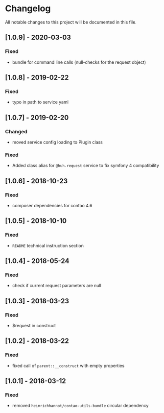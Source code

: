 # Changelog
All notable changes to this project will be documented in this file.

## [1.0.9] - 2020-03-03

### Fixed
- bundle for command line calls (null-checks for the request object)

## [1.0.8] - 2019-02-22

### Fixed 
- typo in path to service yaml

## [1.0.7] - 2019-02-20

### Changed
- moved service config loading to Plugin class

### Fixed
- Added class alias for `@huh.request` service to fix symfony 4 compatibility

## [1.0.6] - 2018-10-23

### Fixed
- composer dependencies for contao 4.6

## [1.0.5] - 2018-10-10

### Fixed
- `README` technical instruction section

## [1.0.4] - 2018-05-24

### Fixed
- check if current request parameters are null

## [1.0.3] - 2018-03-23

### Fixed
- $request in construct

## [1.0.2] - 2018-03-22

### Fixed
- fixed call of `parent::__construct` with empty properties

## [1.0.1] - 2018-03-12

### Fixed
- removed `heimrichhannot/contao-utils-bundle` circular dependency
